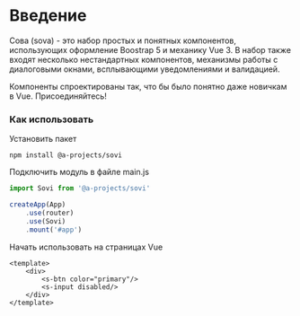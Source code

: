 # Введение

Сова (sova) - это набор простых и понятных компонентов, использующих оформление Boostrap 5 и механику Vue 3. 
В набор также входят несколько нестандартных компонентов, механизмы работы с диалоговыми окнами, всплывающими уведомлениями и валидацией.

Компоненты спроектированы так, что бы было понятно даже новичкам в Vue. Присоединяйтесь!

### Как использовать

Установить пакет
``` shell
npm install @a-projects/sovi
```

Подключить модуль в файле main.js
``` js
import Sovi from '@a-projects/sovi'

createApp(App)
    .use(router)
    .use(Sovi)
    .mount('#app')
```


Начать использовать на страницах Vue
``` vue
<template>
    <div>
        <s-btn color="primary"/>
        <s-input disabled/>
    </div>
</template>
```
